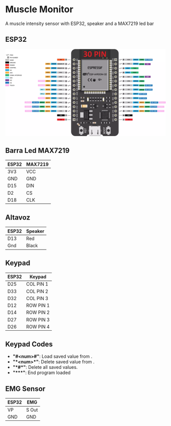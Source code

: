 # Muscle Monitor
A muscle intensity sensor with ESP32, speaker and a MAX7219 led bar

## ESP32
![ESP-WROOM32-30PIN-DEVBOARD.webp](Images/ESP-WROOM32-30PIN-DEVBOARD.webp)

## Barra Led MAX7219
| ESP32 | MAX7219 |
| ----- | ------- |
| 3V3   | VCC     |
| GND   | GND     |
| D15   | DIN     |
| D2    | CS      |
| D18   | CLK     |

## Altavoz
| ESP32 | Speaker |
| ----- | ------- |
| D13   | Red     |
| Gnd   | Black   |
## Keypad

| ESP32 | Keypad    |
| ----- | --------- |
| D25   | COL PIN 1 |
| D33   | COL PIN 2 |
| D32   | COL PIN 3 |
| D12   | ROW PIN 1 |
| D14   | ROW PIN 2 |
| D27   | ROW PIN 3 |
| D26   | ROW PIN 4 |

 ## Keypad Codes
 * **"#\<num\>#"**: Load saved value from <num>.
 * **"\*\<num\>\*"**: Delete saved value from <num>.
 * **"\*#\*"**: Delete all saved values.
 * **"\*\*\*"**: End program loaded

## EMG Sensor

| ESP32 | EMG   | 
| ----- | ----- | 
| VP    | S Out | 
| GND   | GND   | 